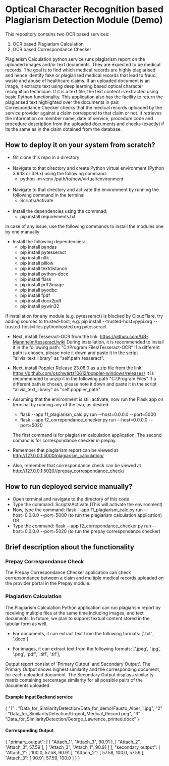 # Optical Character Recognition based Plagiarism Detection Module (Demo)

This repository contains two OCR based services:
1. OCR based Plagiarism Calculation
2. OCR based Correspondance Checker

Plagiarism Calculation python service runs plagiarism report on the uploaded images and/or text documents. They are expected to be medical records. The goal is to find which medical records are highly plagiarised and hence identify fake or plagiarised medical records that lead to fraud, waste and abuse of healthcare claims. If an uploaded document is an image, it extracts text using deep learning based optical character recognition technique. If it is a text file, the text content is extracted using basic Python functionality. This application also has the facility to return the plagiarised text highlighted over the documents in pair. \
Correspondance Checker checks that the medical records uploaded by the service provider against a claim correspond to that claim or not. It retrieves the information on member name, date of service, procedure code and procedure description from the uploaded documents and checks (exactly) if its the same as in the claim obtained from the database.

## How to deploy it on your system from scratch?

- Git clone this repo in a directory
\
&nbsp;
- Navigate to that directory and create Python virtual environment (Python 3.9.13 or 3.9.x) using the following command:
    - python -m venv /path/to/new/virtual/environment 
\
&nbsp;
- Navigate to that directory and activate the environment by running the following command in the terminal
    - Scripts\Activate
\
&nbsp;
- Install the dependencies using the commnad:
    - pip install requirements.txt

In case of any issue, use the following commands to install the modules one by one manually
&nbsp;
- Install the following dependencies:
    - pip install pandas
    - pip install pytesseract
    - pip install nltk
    - pip install pillow
    - pip install textdistance
    - pip install python-docx
    - pip install flask
    - pip install pdf2image
    - pip install pyodbc
    - pip install fpdf
    - pip install docx2pdf
    - pip install pywin32


If installation for any module (e.g. pytesseract) is blocked by CloudFlare, try adding sources to trusted-host, e.g: pip install --trusted-host=pypi.org --trusted-host=files.pythonhosted.org pytesseract
&nbsp;
- Next, install Tesseract-OCR from the link: https://github.com/UB-Mannheim/tesseract/wiki
During installation, it is recommended to install it in the following path:
"C:\Program Files\Tesseract-OCR\"
If a different path is chosen, please note it down and paste it in the script "alivia_text_library" as "self.path_tesseract".
&nbsp;
- Next, install Poppler Release 23.08.0 as a zip file from the link: https://github.com/oschwartz10612/poppler-windows/releases/
It is recommended to unzip it in the following path
"C:\Program Files\"
If a different path is chosen, please note it down and paste it in the script "alivia_text_library" as "self.poppler_path"

- Assuming that the environment is still activate, now run the Flask app on terminal by running any of the two, as desired:
    - flask --app f1_plagiarism_calc.py run --host=0.0.0.0 --port=5000
    - flask --app f2_correpondance_checker.py run --host=0.0.0.0 --port=5020

    The first command is for plagiarism calculation application. The second comand is for correspondance checker in prepay.
&nbsp;
- Remember that plagiarism report can be viewed at http://127.0.0.1:5000/plagiarism_calculation/
- Also, remember that correspondance check can be viewed at http://127.0.0.1:5020//prepay_correspondance_check/

## How to run deployed service manually?

- Open terminal and navigate to the directory of this code
- Type the command: Scripts\Activate (This will activate the environment)
- Now, type the command: flask --app f1_plagiarism_calc.py run --host=0.0.0.0 --port=5000 (to run the plagiarism calculation application) \
OR
- Type the command: flask --app f2_correpondance_checker.py run --host=0.0.0.0 --port=5020 (to run the prepay correspondance checker)

## Brief description about the functionality

### Prepay Correspondance Check

The Prepay Correspondance Checker application can check correpsondance between a claim and multiple medical records uploaded on the provider portal in the Prepay module.

### Plagiarism Calculation

The Plagiarism Calculation Python application can run plagiarism report by receiving mulitple files at the same time including images, and text documents. In future, we plan to support textual content stored in the tabular form as well.
- For documents, it can extract text from the following formats:
['.txt', '.docx']

- For images, it can extract text from the following formats:
['.jpeg', '.jpg', '.png', 'pdf', '.tiff', '.tif'],

Output report consist of 'Primary Output' and Secondary Output'. The Primary Output shows highest similarity and the corresponding document, for each uploaded document. The Secondary Output displays similarity matrix containing percentage similarity for all possible pairs of the documents uploaded.

#### Example Input Backend service

{
"1" : "Data_for_SimilarityDetection/Data_for_demo/Fausto_Alber_1.jpg",
"2" : "Data_for_SimilarityDetection/Urgent_Medical_Record.png",
"3" : "Data_for_SimilarityDetection/George_Lawrence_printed.docx"
}

#### Corresponding Output

{
    "primary_output": [
        [
            "Attach_1",
            "Attach_3",
            90.91
        ],
        [
            "Attach_2",
            "Attach_3",
            57.59
        ],
        [
            "Attach_3",
            "Attach_1",
            90.91
        ]
    ],
    "secondary_output": {
        "Attach_1": [
            100.0,
            57.58,
            90.91
        ],
        "Attach_2": [
            57.58,
            100.0,
            57.59
        ],
        "Attach_3": [
            90.91,
            57.59,
            100.0
        ]
    }
}

